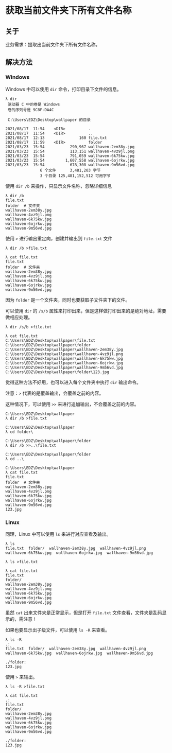 # 获取当前文件夹下所有文件名称

## 关于

业务需求：提取出当前文件夹下所有文件名称。

## 解决方法

### Windows

Windows 中可以使用 `dir` 命令，打印目录下文件的信息。

```shell
λ dir
 驱动器 C 中的卷是 Windows
 卷的序列号是 9C8F-DA4C

 C:\Users\EDZ\Desktop\wallpaper 的目录

2021/08/17  11:54    <DIR>          .
2021/08/17  11:54    <DIR>          ..
2021/08/17  12:13               160 file.txt
2021/08/17  11:59    <DIR>          folder
2021/03/23  15:54           290,967 wallhaven-2em38y.jpg
2021/03/23  15:54           113,151 wallhaven-4vz9jl.png
2021/03/23  15:54           791,059 wallhaven-6k75kw.jpg
2021/03/23  15:54         1,607,558 wallhaven-6ojrkw.jpg
2021/03/23  15:54           678,308 wallhaven-9m56vd.jpg
               6 个文件      3,481,203 字节
               3 个目录 125,481,152,512 可用字节
```

使用 `dir /b` 来操作，只显示文件名称，忽略详细信息

```shell
λ dir /b
file.txt
folder	# 文件夹
wallhaven-2em38y.jpg
wallhaven-4vz9jl.png
wallhaven-6k75kw.jpg
wallhaven-6ojrkw.jpg
wallhaven-9m56vd.jpg
```

使用 `>` 进行输出重定向，创建并输出到 `file.txt` 文件

```shell
λ dir /b >file.txt

λ cat file.txt
file.txt
folder	# 文件夹
wallhaven-2em38y.jpg
wallhaven-4vz9jl.png
wallhaven-6k75kw.jpg
wallhaven-6ojrkw.jpg
wallhaven-9m56vd.jpg
```

因为 `folder` 是一个文件夹，同时也要获取子文件夹下的文件。

可以使用 `dir` 的 `/s/b` 属性来打印出来，但是这样做打印出来的是绝对地址，需要做相应处理。

```shell
λ dir /s/b >file.txt

λ cat file.txt
C:\Users\EDZ\Desktop\wallpaper\file.txt
C:\Users\EDZ\Desktop\wallpaper\folder
C:\Users\EDZ\Desktop\wallpaper\wallhaven-2em38y.jpg
C:\Users\EDZ\Desktop\wallpaper\wallhaven-4vz9jl.png
C:\Users\EDZ\Desktop\wallpaper\wallhaven-6k75kw.jpg
C:\Users\EDZ\Desktop\wallpaper\wallhaven-6ojrkw.jpg
C:\Users\EDZ\Desktop\wallpaper\wallhaven-9m56vd.jpg
C:\Users\EDZ\Desktop\wallpaper\folder\123.jpg
```

觉得这种方法不好用，也可以进入每个文件夹中执行 `dir` 输出命令。

注意：`>` 代表的是覆盖输出，会覆盖之前的内容。

这种情况下，可以使用 `>>` 来进行追加输出，不会覆盖之前的内容。

```shell
C:\Users\EDZ\Desktop\wallpaper
λ dir /b >file.txt

C:\Users\EDZ\Desktop\wallpaper
λ cd folder\

C:\Users\EDZ\Desktop\wallpaper\folder
λ dir /b >>..\file.txt

C:\Users\EDZ\Desktop\wallpaper\folder
λ cd ..\

C:\Users\EDZ\Desktop\wallpaper
λ cat file.txt
file.txt
folder	# 文件夹
wallhaven-2em38y.jpg
wallhaven-4vz9jl.png
wallhaven-6k75kw.jpg
wallhaven-6ojrkw.jpg
wallhaven-9m56vd.jpg
123.jpg
```

### Linux

同理，Linux 中可以使用 `ls` 来进行对应查看及输出。

```shell
λ ls
file.txt  folder/  wallhaven-2em38y.jpg  wallhaven-4vz9jl.png  wallhaven-6k75kw.jpg  wallhaven-6ojrkw.jpg  wallhaven-9m56vd.jpg

λ ls >file.txt

λ cat file.txt
file.txt
folder/
wallhaven-2em38y.jpg
wallhaven-4vz9jl.png
wallhaven-6k75kw.jpg
wallhaven-6ojrkw.jpg
wallhaven-9m56vd.jpg
```

虽然 `cat` 出来文件夹是正常显示，但是打开 `file.txt` 文件查看，文件夹是乱码显示的，需注意！

如果也要显示出子级文件，可以使用 `ls -R` 来查看。

```shell
λ ls -R
.:
file.txt  folder/  wallhaven-2em38y.jpg  wallhaven-4vz9jl.png  wallhaven-6k75kw.jpg  wallhaven-6ojrkw.jpg  wallhaven-9m56vd.jpg

./folder:
123.jpg
```

使用 `>` 来输出。

```shell
λ ls -R >file.txt

λ cat file.txt
.:
file.txt
folder/
wallhaven-2em38y.jpg
wallhaven-4vz9jl.png
wallhaven-6k75kw.jpg
wallhaven-6ojrkw.jpg
wallhaven-9m56vd.jpg

./folder:
123.jpg
```
